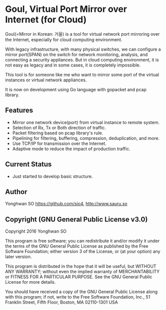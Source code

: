 # Goul, Virtual Port Mirror over Internet (for Cloud)

Goul(=Mirror in Korean: 거울) is a tool for virtual network port mirroring
over the Internet, especially for cloud computing environment.

With legacy infrastructure, with many physical switches, we can configure
a mirror port(SPAN) on the switch for network monitoring, analysis, and
connecting a security appliances. But in cloud computing environment, it
is not easy as legacy and in some cases, it is completely impossible.

This tool is for someone like me who want to mirror some port of the
virtual instances or virtual network appliances.

It is now on development using
Go language
with
gopacket
and
pcap
library.

## Features

* Mirror one network device(port) from virtual instance to remote system.
* Selection of Rx, Tx or Both direction of traffic.
* Packet filtering based on pcap library's rule.
* Pipelining for filtering, buffering, compression, deduplication, and more.
* Use TCP/IP for transmission over the Internet.
* Adaptive mode to reduce the impact of production traffic.


## Current Status

* Just started to develop basic structure.


## Author

Yonghwan SO https://github.com/sio4, http://www.sauru.so


## Copyright (GNU General Public License v3.0)

Copyright 2016 Yonghwan SO

This program is free software; you can redistribute it and/or modify it under
the terms of the GNU General Public License as published by the Free Software
Foundation; either version 3 of the License, or (at your option) any later
version.

This program is distributed in the hope that it will be useful, but WITHOUT
ANY WARRANTY; without even the implied warranty of MERCHANTABILITY or FITNESS
FOR A PARTICULAR PURPOSE. See the GNU General Public License for more details.

You should have received a copy of the GNU General Public License along with
this program; if not, write to the Free Software Foundation, Inc., 51
Franklin Street, Fifth Floor, Boston, MA 02110-1301 USA

